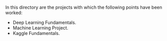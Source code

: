 In this directory are the projects with which the following points have been worked:

- Deep Learning Fundamentals.
- Machine Learning Project.
- Kaggle Fundamentals.
